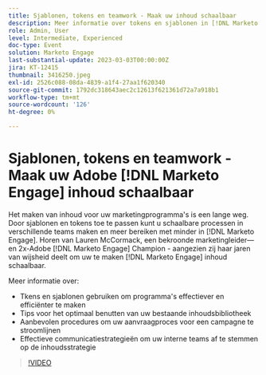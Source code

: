 ```yaml
---
title: Sjablonen, tokens en teamwork - Maak uw inhoud schaalbaar
description: Meer informatie over tokens en sjablonen in [!DNL Marketo Engage]. Ontdek tips voor het optimaal benutten van uw bestaande inhoudsbibliotheek.
role: Admin, User
level: Intermediate, Experienced
doc-type: Event
solution: Marketo Engage
last-substantial-update: 2023-03-03T00:00:00Z
jira: KT-12415
thumbnail: 3416250.jpeg
exl-id: 2526c088-08da-4839-a1f4-27aa1f620340
source-git-commit: 1792dc318643aec2c12613f621361d72a7a918b1
workflow-type: tm+mt
source-wordcount: '126'
ht-degree: 0%

---
```


# Sjablonen, tokens en teamwork - Maak uw Adobe [!DNL Marketo Engage] inhoud schaalbaar

Het maken van inhoud voor uw marketingprogramma&#39;s is een lange weg. Door sjablonen en tokens toe te passen kunt u schaalbare processen in verschillende teams maken en meer bereiken met minder in [!DNL Marketo Engage]. Horen van Lauren McCormack, een bekroonde marketingleider—en 2x-Adobe [!DNL Marketo Engage] Champion - aangezien zij haar jaren van wijsheid deelt om uw te maken [!DNL Marketo Engage] inhoud schaalbaar.

Meer informatie over:

* Tkens en sjablonen gebruiken om programma&#39;s effectiever en efficiënter te maken
* Tips voor het optimaal benutten van uw bestaande inhoudsbibliotheek
* Aanbevolen procedures om uw aanvraagproces voor een campagne te stroomlijnen
* Effectieve communicatiestrategieën om uw interne teams af te stemmen op de inhoudsstrategie

>[!VIDEO](https://video.tv.adobe.com/v/3416250/?quality=12&learn=on)
